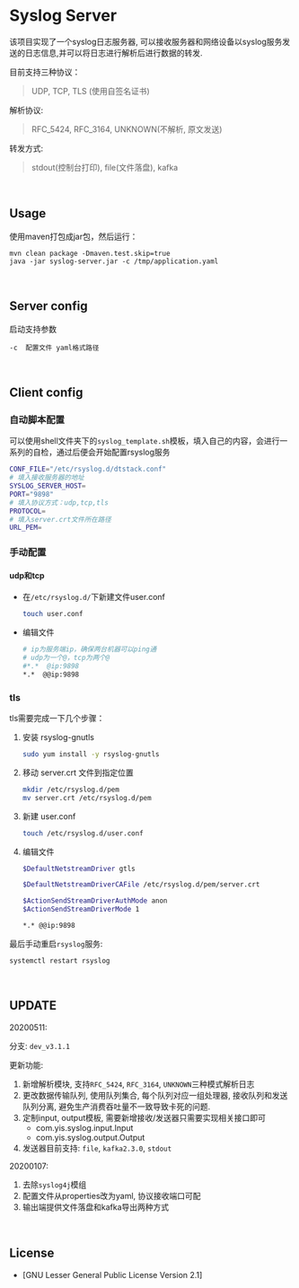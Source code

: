 # Syslog Server

该项目实现了一个syslog日志服务器, 可以接收服务器和网络设备以syslog服务发送的日志信息,并可以将日志进行解析后进行数据的转发.

目前支持三种协议：

> UDP, TCP, TLS (使用自签名证书) 

解析协议:

> RFC_5424, RFC_3164, UNKNOWN(不解析, 原文发送)

转发方式:

>stdout(控制台打印), file(文件落盘), kafka

<br>

## Usage

使用maven打包成jar包，然后运行：

```
mvn clean package -Dmaven.test.skip=true
java -jar syslog-server.jar -c /tmp/application.yaml
```

<br>

## Server config

启动支持参数

```
-c	配置文件 yaml格式路径
```

<br>

## Client config

### 自动脚本配置

可以使用shell文件夹下的`syslog_template.sh`模板，填入自己的内容，会进行一系列的自检，通过后便会开始配置rsyslog服务

```bash
CONF_FILE="/etc/rsyslog.d/dtstack.conf"
# 填入接收服务器的地址
SYSLOG_SERVER_HOST=
PORT="9898"
# 填入协议方式：udp,tcp,tls
PROTOCOL=
# 填入server.crt文件所在路径
URL_PEM=
```

### 手动配置

#### udp和tcp

- 在`/etc/rsyslog.d/`下新建文件user.conf

  ```bash
  touch user.conf
  ```

- 编辑文件

  ```bash
  # ip为服务端ip，确保两台机器可以ping通
  # udp为一个@，tcp为两个@
  #*.*  @ip:9898
  *.*  @@ip:9898
  ```

### tls

tls需要完成一下几个步骤：

1. 安装 rsyslog-gnutls

   ```bash
   sudo yum install -y rsyslog-gnutls
   ```

2. 移动 server.crt 文件到指定位置

   ```bash
   mkdir /etc/rsyslog.d/pem
   mv server.crt /etc/rsyslog.d/pem
   ```

3. 新建 user.conf

   ```bash
   touch /etc/rsyslog.d/user.conf
   ```

4. 编辑文件

   ```bash
   $DefaultNetstreamDriver gtls
   
   $DefaultNetstreamDriverCAFile /etc/rsyslog.d/pem/server.crt
   
   $ActionSendStreamDriverAuthMode anon
   $ActionSendStreamDriverMode 1
   
   *.* @@ip:9898
   ```

最后手动重启`rsyslog`服务:

```
systemctl restart rsyslog
```

<br>

## UPDATE

20200511:

分支: `dev_v3.1.1`

更新功能:

1. 新增解析模块, 支持`RFC_5424`, `RFC_3164`, `UNKNOWN`三种模式解析日志
2. 更改数据传输队列, 使用队列集合, 每个队列对应一组处理器, 接收队列和发送队列分离, 避免生产消费吞吐量不一致导致卡死的问题.
3. 定制input, output模板, 需要新增接收/发送器只需要实现相关接口即可
   - com.yis.syslog.input.Input
   - com.yis.syslog.output.Output
4. 发送器目前支持: `file`, `kafka2.3.0`, `stdout`

20200107:

1. 去除`syslog4j`模组
2. 配置文件从properties改为yaml, 协议接收端口可配
3. 输出端提供文件落盘和kafka导出两种方式

<br>

## License

- [GNU Lesser General Public License Version 2.1]